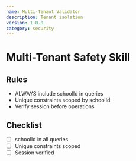 ```yaml
---
name: Multi-Tenant Validator
description: Tenant isolation
version: 1.0.0
category: security
---
```


# Multi-Tenant Safety Skill

## Rules
- ALWAYS include schoolId in queries
- Unique constraints scoped by schoolId
- Verify session before operations

## Checklist
- [ ] schoolId in all queries
- [ ] Unique constraints scoped
- [ ] Session verified
